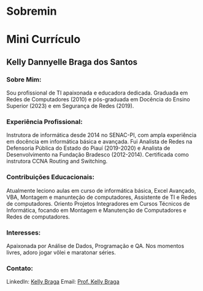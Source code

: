 # Sobremin
# Mini Currículo
## Kelly Dannyelle Braga dos Santos
### Sobre Mim:
Sou profissional de TI apaixonada e educadora dedicada. Graduada em Redes de Computadores (2010) e pós-graduada em Docência do Ensino Superior (2023) e em Segurança de Redes (2019).

### Experiência Profissional:
Instrutora de informática desde 2014 no SENAC-PI, com ampla experiência em docência em informática básica e avançada. Fui Analista de Redes na Defensoria Pública  do Estado do Piauí (2019-2020) e Analista de Desenvolvimento na Fundação Bradesco (2012-2014). Certificada como instrutora CCNA Routing and Switching.

### Contribuições Educacionais:
Atualmente leciono aulas em curso de informática básica, Excel Avançado, VBA, Montagem e manunteção de computadores, Assistente de TI e Redes de computadores. Oriento Projetos Integradores em Cursos Técnicos de Informática, focando em Montagem e Manutenção de Computadores e Redes de computadores.

### Interesses:
Apaixonada por Análise de Dados, Programação e QA. Nos momentos livres, adoro jogar vôlei e maratonar séries.

### Contato:
LinkedIn: [Kelly Braga](www.linkedin.com/in/kellybragasantos)
Email: [Prof. Kelly Braga](profkellybraga@gmail.com)